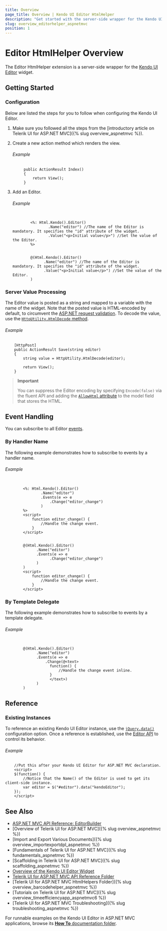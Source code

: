 ```yaml
---
title: Overview
page_title: Overview | Kendo UI Editor HtmlHelper
description: "Get started with the server-side wrapper for the Kendo UI Editor widget for ASP.NET MVC."
slug: overview_editorhelper_aspnetmvc
position: 1
---
```


# Editor HtmlHelper Overview

The Editor HtmlHelper extension is a server-side wrapper for the [Kendo UI Editor](https://demos.telerik.com/kendo-ui/editor/index) widget.

## Getting Started

### Configuration

Below are listed the steps for you to follow when configuring the Kendo UI Editor.

1. Make sure you followed all the steps from the [introductory article on Telerik UI for ASP.NET MVC]({% slug overview_aspnetmvc %}).

1. Create a new action method which renders the view.

    ###### Example

            public ActionResult Index()
            {
                return View();
            }

1. Add an Editor.

    ###### Example

    ```tab-ASPX

            <%: Html.Kendo().Editor()
                    .Name("editor") //The name of the Editor is mandatory. It specifies the "id" attribute of the widget.
                    .Value("<p>Initial value</p>") //Set the value of the Editor.
            %>
    ```
    ```tab-Razor

            @(Html.Kendo().Editor()
                  .Name("editor") //The name of the Editor is mandatory. It specifies the "id" attribute of the widget.
                  .Value("<p>Initial value</p>") //Set the value of the Editor.
            )
    ```

### Server Value Processing

The Editor value is posted as a string and mapped to a variable with the name of the widget. Note that the posted value is HTML-encoded by default, to circumvent the [ASP.NET request validation](http://msdn.microsoft.com/en-us/library/hh882339.aspx). To decode the value, use the [`HttpUtility.HtmlDecode` method](http://msdn.microsoft.com/en-us/library/7c5fyk1k.aspx).

###### Example

        [HttpPost]
        public ActionResult Save(string editor)
        {
            string value = HttpUtility.HtmlDecode(editor);

            return View();
        }

> **Important**  
>
> You can suppress the Editor encoding by specifying `Encode(false)` via the fluent API and adding the [`AllowHtml` attribute](http://msdn.microsoft.com/en-us/library/system.web.mvc.allowhtmlattribute(v=vs.118).aspx) to the model field that stores the HTML.

## Event Handling

You can subscribe to all Editor [events](../../../kendo-ui/api/javascript/ui/editor#events).

### By Handler Name

The following example demonstrates how to subscribe to events by a handler name.

###### Example

```tab-ASPX

        <%: Html.Kendo().Editor()
                .Name("editor")
                .Events(e => e
                    .Change("editor_change")
                )
        %>
        <script>
            function editor_change() {
                //Handle the change event.
            }
        </script>
```
```tab-Razor

        @(Html.Kendo().Editor()
              .Name("editor")
              .Events(e => e
                    .Change("editor_change")
              )
        )
        <script>
            function editor_change() {
                //Handle the change event.
            }
        </script>
```

### By Template Delegate

The following example demonstrates how to subscribe to events by a template delegate.

###### Example

```tab-Razor

        @(Html.Kendo().Editor()
              .Name("editor")
              .Events(e => e
                  .Change(@<text>
                    function() {
                        //Handle the change event inline.
                    }
                    </text>)
              )
        )
```

## Reference

### Existing Instances

To reference an existing Kendo UI Editor instance, use the [`jQuery.data()`](http://api.jquery.com/jQuery.data/) configuration option. Once a reference is established, use the [Editor API](../../../kendo-ui/api/javascript/ui/editor#methods) to control its behavior.

###### Example

        //Put this after your Kendo UI Editor for ASP.NET MVC declaration.
        <script>
        $(function() {
            //Notice that the Name() of the Editor is used to get its client-side instance.
            var editor = $("#editor").data("kendoEditor");
        });
        </script>

## See Also

* [ASP.NET MVC API Reference: EditorBuilder](../../../kendo-ui/api/Kendo.Mvc.UI.Fluent/EditorBuilder)
* [Overview of Telerik UI for ASP.NET MVC]({% slug overview_aspnetmvc %})
* [Import and Export Various Documents]({% slug overview_importexportdpl_aspnetmvc %})
* [Fundamentals of Telerik UI for ASP.NET MVC]({% slug fundamentals_aspnetmvc %})
* [Scaffolding in Telerik UI for ASP.NET MVC]({% slug scaffolding_aspnetmvc %})
* [Overview of the Kendo UI Editor Widget](../../../kendo-uii/controls/editors/editor/overview)
* [Telerik UI for ASP.NET MVC API Reference Folder](../../../kendo-ui/api/Kendo.Mvc/AggregateFunction)
* [Telerik UI for ASP.NET MVC HtmlHelpers Folder]({% slug overview_barcodehelper_aspnetmvc %})
* [Tutorials on Telerik UI for ASP.NET MVC]({% slug overview_timeefficiencyapp_aspnetmvc6 %})
* [Telerik UI for ASP.NET MVC Troubleshooting]({% slug troubleshooting_aspnetmvc %})

For runnable examples on the Kendo UI Editor in ASP.NET MVC applications, browse its [**How To** documentation folder](/helpers/editor/how-to/).
